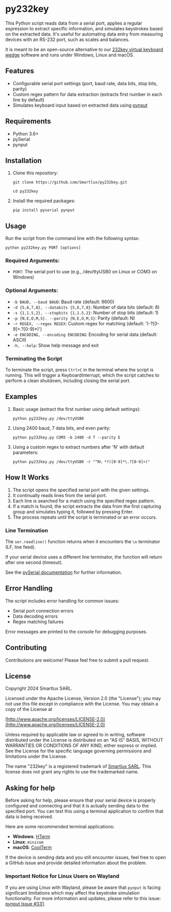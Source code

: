 # py232key

This Python script reads data from a serial port, applies a regular expression to extract specific information, and simulates keystrokes based on the extracted data. It's useful for automating data entry from measuring devices with an RS-232 port, such as scales and balances.

It is meant to be an open-source alternative to our [232key virtual keyboard wedge](https://www.232key.com) software and runs under Windows, Linux and macOS.

## Features

- Configurable serial port settings (port, baud rate, data bits, stop bits, parity)
- Custom regex pattern for data extraction (extracts first number in each line by default)
- Simulates keyboard input based on extracted data using [pynput](https://pypi.org/project/pynput/)

## Requirements

- Python 3.6+
- pySerial
- pynput

## Installation

1. Clone this repository:
   ```
   git clone https://github.com/Smartlux/py232key.git
   ```
   ```
   cd py232key
   ```
   
2. Install the required packages:
   ```
   pip install pyserial pynput
   ```

## Usage

Run the script from the command line with the following syntax:

```
python py232key.py PORT [options]
```

### Required Arguments:

- `PORT`: The serial port to use (e.g., /dev/ttyUSB0 on Linux or COM3 on Windows)

### Optional Arguments:

- `-b BAUD, --baud BAUD`: Baud rate (default: 9600)
- `-d {5,6,7,8}, --databits {5,6,7,8}`: Number of data bits (default: 8)
- `-s {1,1.5,2}, --stopbits {1,1.5,2}`: Number of stop bits (default: 1)
- `-p {N,E,O,M,S}. --parity {N,E,O,M,S}`: Parity (default: N)
- `-r REGEX, --regex REGEX`: Custom regex for matching (default: '(-?[0-9]+\.?[0-9]*)')
- `-e ENCODING, --encoding ENCODING`: Encoding for serial data (default: ASCII)
- `-h, --help`: Show help message and exit

### Terminating the Script

To terminate the script, press `Ctrl+C` in the terminal where the script is running. This will trigger a KeyboardInterrupt, which the script catches to perform a clean shutdown, including closing the serial port.

## Examples

1. Basic usage (extract the first number using default settings):
   ```
   python py232key.py /dev/ttyUSB0
   ```

2. Using 2400 baud, 7 data bits, and even parity:
   ```
   python py232key.py COM3 -b 2400 -d 7 --parity E
   ```

3. Using a custom regex to extract numbers after 'N' with default parameters:
   ```
   python py232key.py /dev/ttyUSB0 -r "^N\ *?([0-9]*\.?[0-9]+)"
   ```

## How It Works

1. The script opens the specified serial port with the given settings.
2. It continually reads lines from the serial port.
3. Each line is searched for a match using the specified regex pattern.
4. If a match is found, the script extracts the data from the first capturing group and simulates typing it, followed by pressing Enter.
5. The process repeats until the script is terminated or an error occurs.

### Line Termination

The `ser.readline()` function returns when it encounters the `\n` terminator (LF, line feed).

If your serial device uses a different line terminator, the function will return after one second (timeout).

See the [pySerial documentation](https://pyserial.readthedocs.io/en/latest/shortintro.html#shortintro-readline) for further information.

## Error Handling

The script includes error handling for common issues:
- Serial port connection errors
- Data decoding errors
- Regex matching failures

Error messages are printed to the console for debugging purposes.

## Contributing

Contributions are welcome! Please feel free to submit a pull request.

## License

Copyright 2024 Smartlux SARL.

Licensed under the Apache License, Version 2.0 (the "License"); you may not use this file except in compliance with the License. You may obtain a copy of the License at

   [http://www.apache.org/licenses/LICENSE-2.0](http://www.apache.org/licenses/LICENSE-2.0)

Unless required by applicable law or agreed to in writing, software distributed under the License is distributed on an "AS IS" BASIS, WITHOUT WARRANTIES OR CONDITIONS OF ANY KIND, either express or implied. See the License for the specific language governing permissions and limitations under the License.

The name "232key" is a registered trademark of [Smartlux SARL](https://www.smartlux.com). This license does not grant any rights to use the trademarked name.

## Asking for help

Before asking for help, please ensure that your serial device is properly configured and connecting and that it is actually sending data to the specified port. You can test this using a terminal application to confirm that data is being received.

Here are some recommended terminal applications:

- **Windows**: [HTerm](https://www.der-hammer.info/pages/terminal.html)
- **Linux**: `minicom`
- **macOS**: [CoolTerm](https://freeware.the-meiers.org/)

If the device is sending data and you still encounter issues, feel free to open a GitHub issue and provide detailed information about the problem.

### Important Notice for Linux Users on Wayland

If you are using Linux with Wayland, please be aware that `pynput` is facing significant limitations which may affect the keystroke simulation functionality. For more information and updates, please refer to this issue: [pynput Issue #331](https://github.com/moses-palmer/pynput/issues/331).
